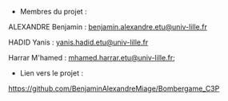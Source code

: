 * Membres du projet : 

ALEXANDRE Benjamin : benjamin.alexandre.etu@univ-lille.fr

HADID Yanis : yanis.hadid.etu@univ-lille.fr

Harrar M'hamed : mhamed.harrar.etu@univ-lille.fr; 

* Lien vers le projet : 

https://github.com/BenjaminAlexandreMiage/Bombergame_C3P 